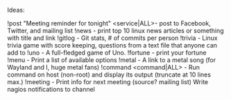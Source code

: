 Ideas:

!post "Meeting reminder for tonight" <service|ALL>- post to Facebook, Twitter, and mailing list
!news - print top 10 linux news articles or something with title and link
!gitlog <repo> - Git stats, # of commits per person
!trivia - Linux trivia game with score keeping, questions from a text file that anyone can add to
!uno - A full-fledged game of Uno.
!fortune - print your fortune
!menu - Print a list of available options
!metal - A link to a metal song (for Wayland and I, huge metal fans)
!command <command> <command|ALL> - Run command on host (non-root) and display its output (truncate at 10 lines max.)
!meeting - Print info for next meeting (source? mailing list)
Write nagios notifications to channel
